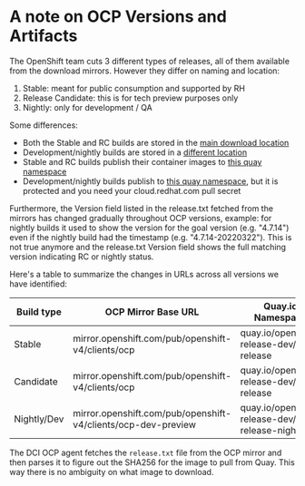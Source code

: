 # A note on OCP Versions and Artifacts

The OpenShift team cuts 3 different types of releases, all of them available from the download mirrors. However they differ on naming and location:

1. Stable: meant for public consumption and supported by RH
2. Release Candidate: this is for tech preview purposes only
3. Nightly: only for development / QA

Some differences:

* Both the Stable and RC builds are stored in the [main download
  location](https://mirror.openshift.com/pub/openshift-v4/clients/ocp)
* Development/nightly builds are stored in a [different
  location](https://mirror.openshift.com/pub/openshift-v4/clients/ocp-dev-preview)
* Stable and RC builds publish their container images to [this quay
  namespace](https://quay.io/openshift-release-dev/ocp-release)
* Development/nightly builds publish to [this quay
  namespace](https://quay.io/openshift-release-dev/ocp-release-nightly), but it
  is protected and you need your cloud.redhat.com pull secret

Furthermore, the Version field listed in the release.txt fetched from the
mirrors has changed gradually throughout OCP versions, example: for nightly
builds it used to show the version for the goal version (e.g. "4.7.14") even if
the nightly build had the timestamp (e.g. "4.7.14-20220322"). This is not true
anymore and the release.txt Version field shows the full matching version
indicating RC or nightly status.

Here's a table to summarize the changes in URLs across all versions we have
identified:

| Build type    | OCP Mirror Base URL                                          | Quay.io Namespace |
|---------------|-------------------------------------------------------|-------------------|
| Stable        | mirror.openshift.com/pub/openshift-v4/clients/ocp             | quay.io/openshift-release-dev/ocp-release         |
| Candidate     | mirror.openshift.com/pub/openshift-v4/clients/ocp             | quay.io/openshift-release-dev/ocp-release         |
| Nightly/Dev   | mirror.openshift.com/pub/openshift-v4/clients/ocp-dev-preview | quay.io/openshift-release-dev/ocp-release-nightly |

The DCI OCP agent fetches the `release.txt` file from the OCP mirror and then
parses it to figure out the SHA256 for the image to pull from Quay. This way
there is no ambiguity on what image to download.
